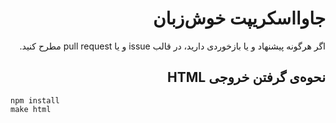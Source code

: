 <div dir="rtl">

# جاوااسکریپت خوش‌زبان

اگر هرگونه پیشنهاد و یا بازخوردی دارید، در قالب issue و یا pull request مطرح کنید.

## نحوه‌ی گرفتن خروجی HTML
<div dir="ltr">

    npm install
    make html
</div>

</div>
